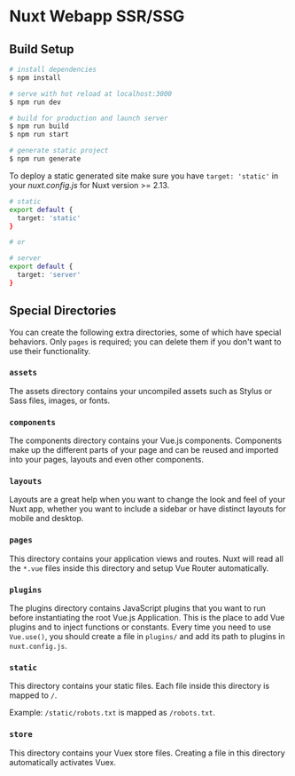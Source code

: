 # Nuxt Webapp SSR/SSG

## Build Setup

```bash
# install dependencies
$ npm install

# serve with hot reload at localhost:3000
$ npm run dev

# build for production and launch server
$ npm run build
$ npm run start

# generate static project
$ npm run generate
```

To deploy a static generated site make sure you have `target: 'static'` in your *nuxt.config.js* for Nuxt version >= 2.13.

```bash
# static
export default {
  target: 'static'
}

# or

# server
export default {
  target: 'server'
}
```

## Special Directories

You can create the following extra directories, some of which have special behaviors. Only `pages` is required; you can delete them if you don't want to use their functionality.

### `assets`

The assets directory contains your uncompiled assets such as Stylus or Sass files, images, or fonts.

### `components`

The components directory contains your Vue.js components. Components make up the different parts of your page and can be reused and imported into your pages, layouts and even other components.

### `layouts`

Layouts are a great help when you want to change the look and feel of your Nuxt app, whether you want to include a sidebar or have distinct layouts for mobile and desktop.

### `pages`

This directory contains your application views and routes. Nuxt will read all the `*.vue` files inside this directory and setup Vue Router automatically.

### `plugins`

The plugins directory contains JavaScript plugins that you want to run before instantiating the root Vue.js Application. This is the place to add Vue plugins and to inject functions or constants. Every time you need to use `Vue.use()`, you should create a file in `plugins/` and add its path to plugins in `nuxt.config.js`.

### `static`

This directory contains your static files. Each file inside this directory is mapped to `/`.

Example: `/static/robots.txt` is mapped as `/robots.txt`.

### `store`

This directory contains your Vuex store files. Creating a file in this directory automatically activates Vuex.
